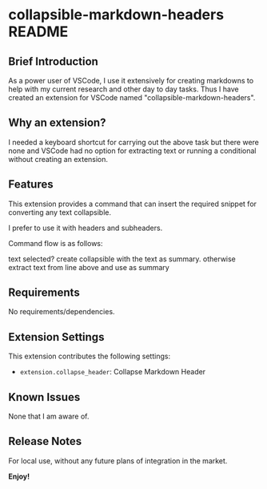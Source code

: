 # collapsible-markdown-headers README

## Brief Introduction

As a power user of VSCode, I use it extensively for creating markdowns to help with my current research and other day to day tasks. Thus I have created an extension for VSCode named "collapsible-markdown-headers".

## Why an extension?

I needed a keyboard shortcut for carrying out the above task but there were none and VSCode had no option for extracting text or running a conditional without creating an extension.

## Features

This extension provides a command that can insert the required snippet for converting any text collapsible. 

I prefer to use it with headers and subheaders.

Command flow is as follows:

text selected? create collapsible with the text as summary.
otherwise extract text from line above and use as summary

## Requirements

No requirements/dependencies.

## Extension Settings


This extension contributes the following settings:

* `extension.collapse_header`:	Collapse Markdown Header


## Known Issues

None that I am aware of.

## Release Notes

For local use, without any future plans of integration in the market.

**Enjoy!**
